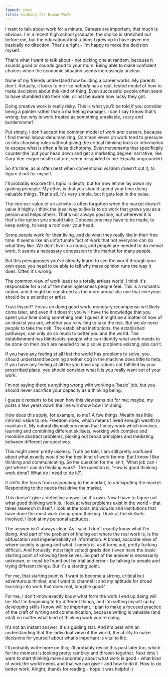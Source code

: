 ```yaml
---
layout: post
title: Looking for Human Work
---
```


I want to talk about work for a minute. Careers are important, that much is obvious. I'm a recent high school graduate; the choice is stretched out before me, but the educational institutions I grew up in have given me basically no direction. That's alright - I'm happy to make the decision myself.

That's what I want to talk about - not picking one at random, because it sounds good or sounds good to your mum. Being able to make confident choices when the economic situation seems increasingly unclear.


None of my friends understand how building a career works. My parents don't. Actually, it looks to me like *nobody* has a real, tested model of how to make decisions about this kind of thing. Even successful people often seem to have stumbled into their role, or not be aware how lucky they got.

Doing creative work is really risky. This is what you'll be told if you consider being a painter rather than a marketing manager. I can't say I know that's wrong; but why is work treated as something unreliable, scary and burdensome?

Put simply, I don't accept the common model of work and careers, because I find menial labour dehumanizing. Common views on work tend to pressure us into choosing roles without giving the critical thinking tools or information to escape what is often a false dichotomy. Even movements that specifically counter the 'put your head down and get a marketing degree' narrative, like Gary Vee-esque hustle culture, seem misguided to me. Equally ungrounded.

So it's time, as is often best when conventional wisdom doesn't cut it, to figure it out for myself.


I'll probably explore this topic in depth, but for now let me lay down my guiding principle. My ethos is that you should spend your time doing valuable things. That's all. It's very simple, but it gets lost in the noise.

The intrinsic value of an activity is often forgotten when the market doesn't value it highly. I think the ideal way to live is to do work that grows you as a person and helps others. That's not always possible, but wherever it is that's the option you should take. Concessions may have to be made, to keep eating, to keep a roof over your head.

Some people work for their living, and do what they really like in their free time. It seems like an unfortunate fact of work that not everyone can do what they like. We don't live in a utopia, and people are needed to do menial work. It seems a necessary concession to the market for many people.

But this presupposes you've already learnt to see the world through your own eyes; you need to be able to tell why mass opinion runs the way it does. Often it's wrong.

The common view of work leads to a totally artless world. I think it's responsible for a lot of the meaninglessness people feel. This is a romantic notion, and it might be construed as the more unrealistic one that everyone should be a scientist or artist.

Trust thyself*. Focus on doing good work; monetary recompense will likely come later, and even if it doesn't you will have the knowledge that you spent your time doing something real. I guess it might be a matter of how of an idealist you are, whether you're willing to take the risk.
But we *do* need people to take the risk. The established institutions, the established pathways, can only do so much to better you and the world. The establishment has blindspots; people who can identify what work needs to be done on their own are needed to help solve problems existing jobs can't.

If you have any feeling at all that the world has problems to solve, you should understand becoming another cog in the machine does little to help. If you have any feeling at all the you have aspirations not fulfilled by your proscribed place, you should consider what it is you really want out of your work.

I'm not saying there's anything wrong with working a 'basic' job, but you should never sacrifice your capacity as a thinking being.


I guess it remains to be seen how this view pans out for me; maybe, my posts a few years down the line will show how I'm doing.

How does this apply, for example, to me? A few things. Wealth has little intrinsic value to me. Freedom does, which means I need enough wealth to maintain it. My natural dispositions mean that I enjoy work which involves learning and combining different skillsets, working with complex and insoluble abstract problems, picking out broad principles and mediating between different perspectives.

This might seem pretty useless. Truth be told, I am still pretty confused about what exactly would be the best kind of work for me. But I know I like thinking and communicating. So the question for me isn't, 'What job can I get where I can do thinking work?' The question is, 'How is good thinking work done? What do I need to do it?'.

It shifts the focus from *responding* to the market, to *anticipating* the market. Responding to the needs that drive the market.

This doesn't give a definitive answer on it's own. Now I have to figure out what good thinking work is. I look at what problems exist in the world - that takes research in itself. I look at the tools, individuals and institutions that have done the most work doing good thinking. I look at the skillsets involved. I look at my personal aptitudes.

The answer isn't always clear. As I said, I don't exactly know what I'm doing. And part of the problem of finding out where the real work is, is the obfuscation and impenetrability of information. A broad, accurate view of where society is going and what it needs is, as it turns out, pretty fucking difficult. And honestly, most high school grads don't even have the basic starting point of knowing themselves. So part of the answer is necessarily unknown, or must be found out by trial and error - by talking to people and trying different things. But it's a starting point.

For me, that starting point is 'I want to become a strong, critical but adventurous thinker, and I want to channel it and my aptitude for broad learning into work that does real, tangible good.'

For me, I don't know exactly know what form the work I end up doing will be. But I'm beginning to try different things, and I'm setting myself up by developing skills I know will be important. I plan to make a focused practice of the craft of writing and communication, because writing is valuable (and vital) no matter what kind of thinking work you're doing.

It's not an instant answer; it's a guiding star. And it's best with an understanding that the individual view of the world, the ability to make decisions for yourself about what's important is vital to life.


I'll probably write more on this; I'll probably revise this post later too, which for the moment is looking pretty rambley and thrown-together. Next time I want to start thinking more concretely about what work is good - what kind of work the world needs and that we can give - and how to do it. How to do better work. Alright, thanks for reading - hope it was helpful :)

